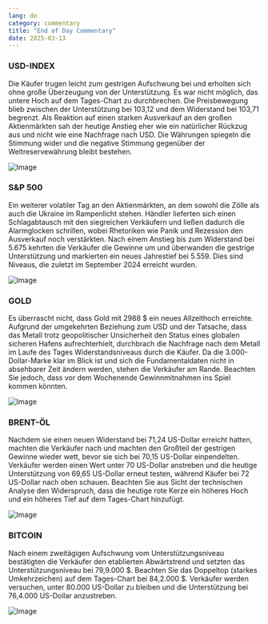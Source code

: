 ```yaml
---
lang: de
category: commentary
title: "End of Day Commentary"
date: 2025-03-13
---
```


### USD-INDEX

Die Käufer trugen leicht zum gestrigen Aufschwung bei und erholten sich ohne große Überzeugung von der Unterstützung. Es war nicht möglich, das untere Hoch auf dem Tages-Chart zu durchbrechen. Die Preisbewegung blieb zwischen der Unterstützung bei 103,12 und dem Widerstand bei 103,71 begrenzt. Als Reaktion auf einen starken Ausverkauf an den großen Aktienmärkten sah der heutige Anstieg eher wie ein natürlicher Rückzug aus und nicht wie eine Nachfrage nach USD. Die Währungen spiegeln die Stimmung wider und die negative Stimmung gegenüber der Weltreservewährung bleibt bestehen.  

![Image](https://markleighedu.github.io/img/Mar-2025/13-Mar-2025/usdindex.jpg)

### S&P 500

Ein weiterer volatiler Tag an den Aktienmärkten, an dem sowohl die Zölle als auch die Ukraine im Rampenlicht stehen. Händler lieferten sich einen Schlagabtausch mit den siegreichen Verkäufern und ließen dadurch die Alarmglocken schrillen, wobei Rhetoriken wie Panik und Rezession den Ausverkauf noch verstärkten. Nach einem Anstieg bis zum Widerstand bei 5.675 kehrten die Verkäufer die Gewinne um und überwanden die gestrige Unterstützung und markierten ein neues Jahrestief bei 5.559. Dies sind Niveaus, die zuletzt im September 2024 erreicht wurden.

![Image](https://markleighedu.github.io/img/Mar-2025/13-Mar-2025/sp500.jpg)

### GOLD

Es überrascht nicht, dass Gold mit 2988 $ ein neues Allzeithoch erreichte. Aufgrund der umgekehrten Beziehung zum USD und der Tatsache, dass das Metall trotz geopolitischer Unsicherheit den Status eines globalen sicheren Hafens aufrechterhielt, durchbrach die Nachfrage nach dem Metall im Laufe des Tages Widerstandsniveaus durch die Käufer. Da die 3.000-Dollar-Marke klar im Blick ist und sich die Fundamentaldaten nicht in absehbarer Zeit ändern werden, stehen die Verkäufer am Rande. Beachten Sie jedoch, dass vor dem Wochenende Gewinnmitnahmen ins Spiel kommen könnten.   

![Image](https://markleighedu.github.io/img/Mar-2025/13-Mar-2025/gold.jpg)

### BRENT-ÖL

Nachdem sie einen neuen Widerstand bei 71,24 US-Dollar erreicht hatten, machten die Verkäufer nach und machten den Großteil der gestrigen Gewinne wieder wett, bevor sie sich bei 70,15 US-Dollar einpendelten. Verkäufer werden einen Wert unter 70 US-Dollar anstreben und die heutige Unterstützung von 69,65 US-Dollar erneut testen, während Käufer bei 72 US-Dollar nach oben schauen. Beachten Sie aus Sicht der technischen Analyse den Widerspruch, dass die heutige rote Kerze ein höheres Hoch und ein höheres Tief auf dem Tages-Chart hinzufügt.

![Image](https://markleighedu.github.io/img/Mar-2025/13-Mar-2025/brentoil.jpg)

### BITCOIN

Nach einem zweitägigen Aufschwung vom Unterstützungsniveau bestätigten die Verkäufer den etablierten Abwärtstrend und setzten das Unterstützungsniveau bei 79,9.000 $. Beachten Sie das Doppeltop (starkes Umkehrzeichen) auf dem Tages-Chart bei 84,2.000 $. Verkäufer werden versuchen, unter 80.000 US-Dollar zu bleiben und die Unterstützung bei 76,4.000 US-Dollar anzustreben.

![Image](https://markleighedu.github.io/img/Mar-2025/13-Mar-2025/bitcoin.jpg)

